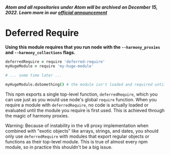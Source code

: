 ##### Atom and all repositories under Atom will be archived on December 15, 2022. Learn more in our [official announcement](https://github.blog/2022-06-08-sunsetting-atom/)
 # Deferred Require

**Using this module requires that you run node with the `--harmony_proxies` and
`--harmony_collections` flags.**

```coffee
deferredRequire = require 'deferred-require'
myHugeModule = require 'my-huge-module'

# ... some time later ...

myHugeModule.doSomething() # the module isn't loaded and required until here
```

This npm exports a single top-level function, `deferredRequire`, which you can
use just as you would use node's global `require` function. When you require a
module with `deferredRequire`, no code is actually loaded or evaluated until
the module you require is first used. This is achieved through the magic of
harmony proxies.

Warning: Because of instability in the v8 proxy implementation when combined
with "exotic objects" like arrays, strings, and dates, you should only use
`deferredRequire` with modules that export regular objects or functions as their
top-level module. This is true of almost every npm module, so in practice this
shouldn't be a big issue.
